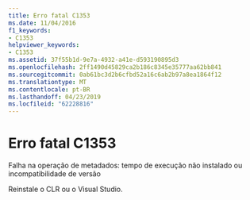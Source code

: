 ```yaml
---
title: Erro fatal C1353
ms.date: 11/04/2016
f1_keywords:
- C1353
helpviewer_keywords:
- C1353
ms.assetid: 37f55b1d-9e7a-4932-a41e-d593190895d3
ms.openlocfilehash: 2ff1490d45829ca2b186c8345e35777aa62bb841
ms.sourcegitcommit: 0ab61bc3d2b6cfbd52a16c6ab2b97a8ea1864f12
ms.translationtype: MT
ms.contentlocale: pt-BR
ms.lasthandoff: 04/23/2019
ms.locfileid: "62228816"
---
```

# <a name="fatal-error-c1353"></a>Erro fatal C1353

Falha na operação de metadados: tempo de execução não instalado ou incompatibilidade de versão

Reinstale o CLR ou o Visual Studio.